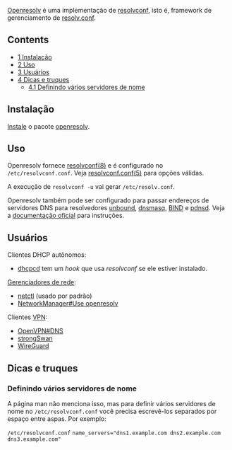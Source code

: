 [Openresolv](https://roy.marples.name/projects/openresolv) é uma implementação de [resolvconf](https://en.wikipedia.org/wiki/resolvconf "wikipedia:resolvconf"), isto é, framework de gerenciamento de [resolv.conf](/index.php/Resolv.conf_(Portugu%C3%AAs) "Resolv.conf (Português)").

## Contents

*   [1 Instalação](#Instala.C3.A7.C3.A3o)
*   [2 Uso](#Uso)
*   [3 Usuários](#Usu.C3.A1rios)
*   [4 Dicas e truques](#Dicas_e_truques)
    *   [4.1 Definindo vários servidores de nome](#Definindo_v.C3.A1rios_servidores_de_nome)

## Instalação

[Instale](/index.php/Instale "Instale") o pacote [openresolv](https://www.archlinux.org/packages/?name=openresolv).

## Uso

Openresolv fornece [resolvconf(8)](https://jlk.fjfi.cvut.cz/arch/manpages/man/resolvconf.8) e é configurado no `/etc/resolvconf.conf`. Veja [resolvconf.conf(5)](https://jlk.fjfi.cvut.cz/arch/manpages/man/resolvconf.conf.5) para opções válidas.

A execução de `resolvconf -u` vai gerar `/etc/resolv.conf`.

Openresolv também pode ser configurado para passar endereços de servidores DNS para resolvedores [unbound](/index.php/Unbound "Unbound"), [dnsmasq](/index.php/Dnsmasq "Dnsmasq"), [BIND](/index.php/BIND "BIND") e [pdnsd](/index.php/Pdnsd "Pdnsd"). Veja a [documentação oficial](https://roy.marples.name/projects/openresolv/config) para instruções.

## Usuários

Clientes DHCP autônomos:

*   [dhcpcd](/index.php/Dhcpcd "Dhcpcd") tem um *hook* que usa *resolvconf* se ele estiver instalado.

[Gerenciadores de rede](/index.php/Gerenciadores_de_rede "Gerenciadores de rede"):

*   [netctl](/index.php/Netctl "Netctl") (usado por padrão)
*   [NetworkManager#Use openresolv](/index.php/NetworkManager#Use_openresolv "NetworkManager")

Clientes [VPN](/index.php/VPN "VPN"):

*   [OpenVPN#DNS](/index.php/OpenVPN#DNS "OpenVPN")
*   [strongSwan](/index.php/StrongSwan "StrongSwan")
*   [WireGuard](/index.php/WireGuard "WireGuard")

## Dicas e truques

### Definindo vários servidores de nome

A página man não menciona isso, mas para definir vários servidores de nome no `/etc/resolvconf.conf` você precisa escrevê-los separados por espaço entre aspas. Por exemplo:

 `/etc/resolvconf.conf`  `name_servers="dns1.example.com dns2.example.com dns3.example.com"`
